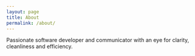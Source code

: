 ```yaml
---
layout: page
title: About
permalink: /about/
---
```


Passionate software developer and communicator with an eye for clarity, cleanliness and efficiency.
